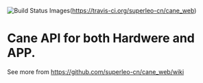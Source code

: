 <img title="Build Status Images" src="https://travis-ci.org/superleo-cn/cane_web.svg">(https://travis-ci.org/superleo-cn/cane_web)

# Cane API for both Hardwere and APP.

See more from https://github.com/superleo-cn/cane_web/wiki
